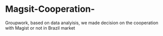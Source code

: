 # Magsit-Cooperation-
Groupwork, based on data analyisis, we made decision on the cooperation with Magist or not in Brazil market
